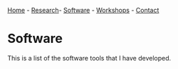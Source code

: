 [Home](index) - [Research](research)- [Software](software) - [Workshops](workshops) - [Contact](contact)

# Software

This is a list of the software tools that I have developed. 

